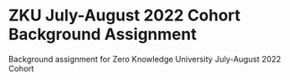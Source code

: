 # ZKU July-August 2022 Cohort Background Assignment
Background assignment for Zero Knowledge University July-August 2022 Cohort
